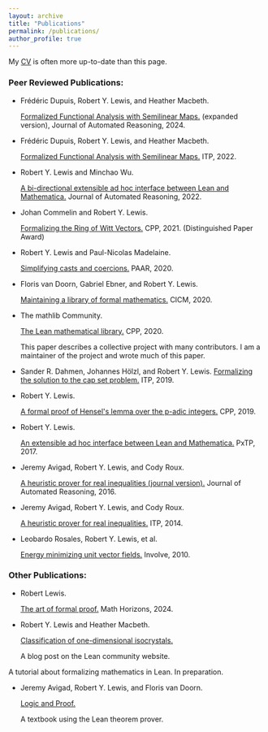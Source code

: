 ```yaml
---
layout: archive
title: "Publications"
permalink: /publications/
author_profile: true
---
```


My [CV]({{site.url}}/files/cv.pdf) is often more up-to-date than this page.

### Peer Reviewed Publications:

* Frédéric Dupuis, Robert Y. Lewis, and Heather Macbeth. 

  [Formalized Functional Analysis with Semilinear Maps.](https://drops.dagstuhl.de/opus/volltexte/2022/16719/) (expanded version), Journal of Automated Reasoning, 2024. 


* Frédéric Dupuis, Robert Y. Lewis, and Heather Macbeth. 

  [Formalized Functional Analysis with Semilinear Maps.](https://drops.dagstuhl.de/opus/volltexte/2022/16719/) ITP, 2022. 

* Robert Y. Lewis and Minchao Wu.

  [A bi-directional extensible ad hoc interface between Lean and Mathematica.]({{site.url}}/leanmm/lean_mm.pdf) Journal of Automated Reasoning, 2022.


* Johan Commelin and Robert Y. Lewis.

  [Formalizing the Ring of Witt Vectors.]({{site.url}}/files/witt-vectors.pdf)  CPP, 2021. (Distinguished Paper Award)

* Robert Y. Lewis and Paul-Nicolas Madelaine.

  [Simplifying casts and coercions.](https://lean-forward.github.io/norm_cast/norm_cast.pdf)  PAAR, 2020.

* Floris van Doorn, Gabriel Ebner, and Robert Y. Lewis.

  [Maintaining a library of formal mathematics.](https://lean-forward.github.io/mathlib-maintenance/paper.pdf)  CICM, 2020.

* The mathlib Community.

  [The Lean mathematical library.](https://leanprover-community.github.io/papers/mathlib-paper.pdf)  CPP, 2020.

  This paper describes a collective project with many contributors. I am a maintainer of the project and wrote much of this paper.

* Sander R. Dahmen, Johannes Hölzl, and Robert Y. Lewis. [Formalizing the solution to the cap set problem.](https://lean-forward.github.io/e-g/e-g.pdf)  ITP, 2019.

* Robert Y. Lewis.

  [A formal proof of Hensel's lemma over the p-adic integers.]({{site.url}}/padics/padics.pdf) CPP, 2019.

* Robert Y. Lewis.

  [An extensible ad hoc interface between Lean and Mathematica.](https://arxiv.org/pdf/1712.09288.pdf)  PxTP, 2017.

* Jeremy Avigad, Robert Y. Lewis, and Cody Roux.

  [A heuristic prover for real inequalities (journal version).](http://arxiv.org/abs/1404.4410)  Journal of Automated Reasoning, 2016.

* Jeremy Avigad, Robert Y. Lewis, and Cody Roux.

  [A heuristic prover for real inequalities.](http://arxiv.org/abs/1404.4410)  ITP, 2014.

* Leobardo Rosales, Robert Y. Lewis, et al.

  [Energy minimizing unit vector fields.](http://msp.org/involve/2010/3-4/p07.xhtml)  Involve, 2010.


### Other Publications:

* Robert Lewis.

  [The art of formal proof.]({{site.url}}/files/mathhorizons.pdf) Math Horizons, 2024.

* Robert Y. Lewis and Heather Macbeth.

  [Classification of one-dimensional isocrystals.](https://leanprover-community.github.io/blog/posts/classification-of-one-dimensional-isocrystals/)

  A blog post on the Lean community website.

<!-- 
* Jeremy Avigad, Kevin Buzzard, Robert Y. Lewis, and Patrick Massot.

  [Mathematics in Lean.](https://leanprover-community.github.io/mathematics_in_lean/) -->

  A tutorial about formalizing mathematics in Lean. In preparation.

* Jeremy Avigad, Robert Y. Lewis, and Floris van Doorn.

  [Logic and Proof.](https://leanprover.github.io/logic_and_proof)

  A textbook using the Lean theorem prover.

